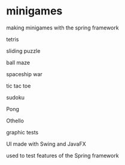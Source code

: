 # minigames

making minigames with the spring framework

tetris

sliding puzzle

ball maze

spaceship war

tic tac toe

sudoku

Pong

Othello

graphic tests

UI made with Swing and JavaFX

used to test features of the Spring framework